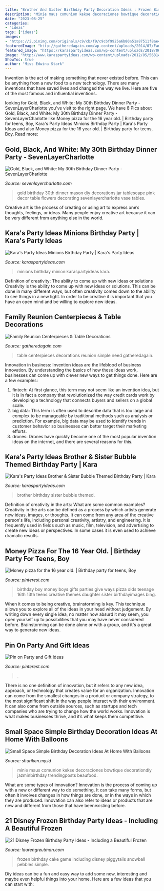 ```yaml
---
title: "Brother And Sister Birthday Party Decoration Ideas : Frozen Birthday Cake Game Including Disney Piggytails Snowball Pebbles Simple"
description: "Minie maus comunion kekse decoraciones bowtique decorationdiy jazminbirthday trendingposts beaufood"
date: "2023-08-25"
categories:
- "ideas"
tags: ["ideas"]
images:
- "https://i.pinimg.com/originals/c9/cb/f9/c9cbf9925a6b80a51a87511f8ae4ebda.jpg"
featuredImage: "http://gatheredagain.com/wp-content/uploads/2014/07/Family-Reunion-Centerpieces-Table-Decorations.jpg"
featured_image: "https://karaspartyideas.com/wp-content/uploads/2018/06/Minions-Birthday-Party-via-Karas-Party-Ideas-KarasPartyIdeas.com2_.jpg"
image: "http://www.karaspartyideas.com/wp-content/uploads/2012/05/563148_3795670814795_1367962226_3439181_360739986_n_577x866.jpg"
ShowToc: true
author: "Miss Edwina Stark"
---
```



Invention is the act of making something that never existed before. This can be anything from a new food to a new technology. There are many inventions that have saved lives and changed the way we live. Here are five of the most famous and influential inventions.

	

		
looking for Gold, Black, and White: My 30th Birthday Dinner Party - SevenLayerCharlotte you've visit to the right page. We have 8 Pics about Gold, Black, and White: My 30th Birthday Dinner Party - SevenLayerCharlotte like Money pizza for the 16 year old. | Birthday party for teens, Boy, Kara&#039;s Party Ideas Minions Birthday Party | Kara&#039;s Party Ideas and also Money pizza for the 16 year old. | Birthday party for teens, Boy. Read more:
		
    
## Gold, Black, And White: My 30th Birthday Dinner Party - SevenLayerCharlotte

<img loading=lazy src="http://sevenlayercharlotte.com/wp-content/uploads/2015/01/img_3985.jpg" onerror="this.onerror=null;this.src='https://tse1.mm.bing.net/th?id=OIP.Jw_KnDz10_cVcon2QOrvqgHaE8&amp;pid=15.1';" alt="Gold, Black, and White: My 30th Birthday Dinner Party - SevenLayerCharlotte">

_Source: sevenlayercharlotte.com_

>gold birthday 30th dinner mason diy decorations jar tablescape pink decor table flowers decorating sevenlayercharlotte vase tables. 

	

Creative art is the process of creating or using art to express one’s thoughts, feelings, or ideas. Many people enjoy creative art because it can be very different from anything else in the world.

    
## Kara&#039;s Party Ideas Minions Birthday Party | Kara&#039;s Party Ideas

<img loading=lazy src="https://karaspartyideas.com/wp-content/uploads/2018/06/Minions-Birthday-Party-via-Karas-Party-Ideas-KarasPartyIdeas.com2_.jpg" onerror="this.onerror=null;this.src='https://tse1.mm.bing.net/th?id=OIP.UZ_HtvAkpwlBJ5WdSZScXwHaNK&amp;pid=15.1';" alt="Kara&#039;s Party Ideas Minions Birthday Party | Kara&#039;s Party Ideas">

_Source: karaspartyideas.com_

>minions birthday minion karaspartyideas kara. 

	

Definition of creativity: The ability to come up with new ideas or solutions
Creativity is the ability to come up with new ideas or solutions. This can be done in many different ways, but often creativity comes down to the ability to see things in a new light. In order to be creative it is important that you have an open mind and be willing to explore new ideas.

    
## Family Reunion Centerpieces &amp; Table Decorations

<img loading=lazy src="http://gatheredagain.com/wp-content/uploads/2014/07/Family-Reunion-Centerpieces-Table-Decorations.jpg" onerror="this.onerror=null;this.src='https://tse1.mm.bing.net/th?id=OIP.uBfE0NNE87ZQBCHnq44UtAHaDt&amp;pid=15.1';" alt="Family Reunion Centerpieces &amp; Table Decorations">

_Source: gatheredagain.com_

>table centerpieces decorations reunion simple need gatheredagain. 

	

Innovation in business:
Invention ideas are the lifeblood of business innovation. By understanding the basics of how these ideas work, businesses can come up with clever new ways to get things done. Here are a few examples: 
1. fintech: At first glance, this term may not seem like an invention idea, but it is in fact a company that revolutionized the way credit cards work by developing a technology that connects buyers and sellers on a global scale.
2. big data: This term is often used to describe data that is too large and complex to be manageable by traditional methods such as analysis or prediction. For example, big data may be used to identify trends in customer behavior so businesses can better target their marketing efforts. 
3. drones: Drones have quickly become one of the most popular invention ideas on the internet, and there are several reasons for this.

    
## Kara&#039;s Party Ideas Brother &amp; Sister Bubble Themed Birthday Party | Kara

<img loading=lazy src="http://www.karaspartyideas.com/wp-content/uploads/2012/05/563148_3795670814795_1367962226_3439181_360739986_n_577x866.jpg" onerror="this.onerror=null;this.src='https://tse1.mm.bing.net/th?id=OIP.UsGdQU4ntrUVpM4xlMwVbgHaLH&amp;pid=15.1';" alt="Kara&#039;s Party Ideas Brother &amp; Sister Bubble Themed Birthday Party | Kara">

_Source: karaspartyideas.com_

>brother birthday sister bubble themed. 

	

Definition of creativity in the arts: What are some common examples?
Creativity in the arts can be defined as a process by which artists generate new ideas, images, or thoughts. It can come from any area of the creative person's life, including personal creativity, artistry, and engineering. It is frequently used in fields such as music, film, television, and advertising to create new ideas or perspectives. In some cases it is even used to achieve dramatic results.

    
## Money Pizza For The 16 Year Old. | Birthday Party For Teens, Boy

<img loading=lazy src="https://i.pinimg.com/originals/0d/56/43/0d5643b987636499595b8b7c456b4605.jpg" onerror="this.onerror=null;this.src='https://tse4.mm.bing.net/th?id=OIP.M0bWO1RDurFLkkeTH2gZWAHaJ4&amp;pid=15.1';" alt="Money pizza for the 16 year old. | Birthday party for teens, Boy">

_Source: pinterest.com_

>birthday boy money boys gifts parties give ways pizza olds teenage 16th 13th teens creative themes daughter sister birthdayimages bing. 

	

When it comes to being creative, brainstorming is key. This technique allows you to explore all of the ideas in your head without judgement. By writing down every single idea, no matter how absurd it may seem, you open yourself up to possibilities that you may have never considered before. Brainstorming can be done alone or with a group, and it's a great way to generate new ideas.

    
## Pin On Party And Gift Ideas

<img loading=lazy src="https://i.pinimg.com/736x/61/06/0d/61060d1cc7a0b9f9d95f38675d2563e4.jpg" onerror="this.onerror=null;this.src='https://tse3.mm.bing.net/th?id=OIP.E7VPhWQWXwr7G6dTsh3T8wAAAA&amp;pid=15.1';" alt="Pin on Party and Gift Ideas">

_Source: pinterest.com_

>. 

	

There is no one definition of innovation, but it refers to any new idea, approach, or technology that creates value for an organization. Innovation can come from the smallest changes in a product or company strategy, to the most significant shift in the way people interact with their environment. It can also come from outside sources, such as startups and tech companies who are trying to change how the world works. Innovation is what makes businesses thrive, and it’s what keeps them competitive.

    
## Small Space Simple Birthday Decoration Ideas At Home With Balloons

<img loading=lazy src="https://i.pinimg.com/originals/c9/cb/f9/c9cbf9925a6b80a51a87511f8ae4ebda.jpg" onerror="this.onerror=null;this.src='https://tse1.mm.bing.net/th?id=OIP.bqozBF43M7E1CNQBCXN2WAHaJ4&amp;pid=15.1';" alt="Small Space Simple Birthday Decoration Ideas At Home With Balloons">

_Source: shuriken.my.id_

>minie maus comunion kekse decoraciones bowtique decorationdiy jazminbirthday trendingposts beaufood. 

	

What are some types of innovation?
Innovation is the process of coming up with a new or different way to do something. It can take many forms, but often it involves changes in how things are done, or in the ways in which they are produced. Innovation can also refer to ideas or products that are new and different from those that have beenexisting before.

    
## 21 Disney Frozen Birthday Party Ideas - Including A Beautiful Frozen

<img loading=lazy src="http://laurengreutman.com/wp-content/uploads/2014/09/FROZEN2-841x1024.jpg" onerror="this.onerror=null;this.src='https://tse2.mm.bing.net/th?id=OIP._NuQNRzbeYVXTPW-QNL1FgHaJB&amp;pid=15.1';" alt="21 Disney Frozen Birthday Party Ideas - Including a Beautiful Frozen">

_Source: laurengreutman.com_

>frozen birthday cake game including disney piggytails snowball pebbles simple. 

	

Diy ideas can be a fun and easy way to add some new, interesting and maybe even helpful things into your home. Here are a few ideas that you can start with: 

